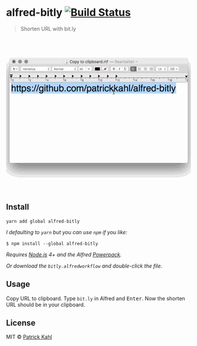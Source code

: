 # alfred-bitly [![Build Status](https://travis-ci.org/patrickkahl/alfred-bitly.svg?branch=master)](https://travis-ci.org/patrickkahl/alfred-bitly)

> Shorten URL with bit.ly

<img src="screenshot.gif" width="600">

## Install

```
yarn add global alfred-bitly
```

*I defaulting to `yarn` but you can use `npm` if you like:*

```
$ npm install --global alfred-bitly
```

*Requires [Node.js](https://nodejs.org) 4+ and the Alfred [Powerpack](https://www.alfredapp.com/powerpack/).*

*Or download the `bitly.alfredworkflow` and double-click the file.*


## Usage

Copy URL to clipboard. Type `bit.ly` in Alfred and <kbd>Enter</kbd>. Now the shorten URL should be in your clipboard.


## License

MIT © [Patrick Kahl](https://github.com/patrickkahl)
